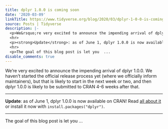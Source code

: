 ```yaml
---
title: dplyr 1.0.0 is coming soon
date: '2020-03-09'
linkTitle: https://www.tidyverse.org/blog/2020/03/dplyr-1-0-0-is-coming-soon/
source: Posts | Tidyverse
description: |-
  <p>We&rsquo;re very excited to announce the impending arrival of dplyr 1.0.0. We haven&rsquo;t started the official release process yet (where we officially inform maintainers), but that is likely to start in the next week or two, and then dplyr 1.0.0 is likely to be submitted to CRAN 4-6 weeks after that.</p>
  <hr>
  <p><strong>Update</strong>: as of June 1, dplyr 1.0.0 is now available on CRAN! Read <a href="https://www.tidyverse.org/blog/2020/06/dplyr-1-0-0/">all about it</a> or install it now with <code>install.packages(&quot;dplyr&quot;)</code>.</p>
  <hr>
  <p>The goal of this blog post is let you  ...
disable_comments: true
---
```

<p>We&rsquo;re very excited to announce the impending arrival of dplyr 1.0.0. We haven&rsquo;t started the official release process yet (where we officially inform maintainers), but that is likely to start in the next week or two, and then dplyr 1.0.0 is likely to be submitted to CRAN 4-6 weeks after that.</p>
<hr>
<p><strong>Update</strong>: as of June 1, dplyr 1.0.0 is now available on CRAN! Read <a href="https://www.tidyverse.org/blog/2020/06/dplyr-1-0-0/">all about it</a> or install it now with <code>install.packages(&quot;dplyr&quot;)</code>.</p>
<hr>
<p>The goal of this blog post is let you  ...